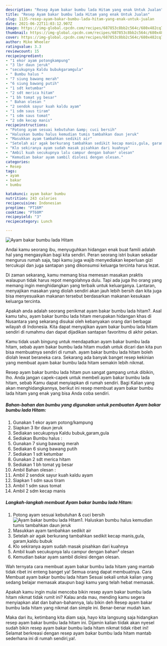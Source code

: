 ```yaml
---
description: "Resep Ayam bakar bumbu lada Hitam yang enak Untuk Jualan"
title: "Resep Ayam bakar bumbu lada Hitam yang enak Untuk Jualan"
slug: 1135-resep-ayam-bakar-bumbu-lada-hitam-yang-enak-untuk-jualan
date: 2021-06-22T11:03:12.907Z
image: https://img-global.cpcdn.com/recipes/687853c8bb2c564c/680x482cq70/ayam-bakar-bumbu-lada-hitam-foto-resep-utama.jpg
thumbnail: https://img-global.cpcdn.com/recipes/687853c8bb2c564c/680x482cq70/ayam-bakar-bumbu-lada-hitam-foto-resep-utama.jpg
cover: https://img-global.cpcdn.com/recipes/687853c8bb2c564c/680x482cq70/ayam-bakar-bumbu-lada-hitam-foto-resep-utama.jpg
author: Mike Wheeler
ratingvalue: 3.3
reviewcount: 15
recipeingredient:
- "1 ekor ayam potongkampung"
- "3 lbr daun jeruk"
- "secukupnya Kaldu bubukgaramgula"
- " Bumbu halus "
- "7 siung bawang merah"
- "6 siung bawang putih"
- "1 sdt ketumbar"
- "2 sdt merica hitam"
- "1 bh tomat yg besar"
- " Bahan olesan "
- "2 sendok sayur kuah kaldu ayam"
- "1 sdm saus tiram"
- "1 sdm saus tomat"
- "2 sdm kecap manis"
recipeinstructions:
- "Potong ayam sesuai kebutuhan &amp; cuci bersih"
- "Haluskan bumbu halus kemudian tumis tambahkan daun jeruk"
- "Masukkan ayam tambahkan sedikit air"
- "Setelah air agak berkurang tambahkan sedikit kecap manis,gula, garam,kaldu bubuk"
- "Klo sekiranya ayam sudah masak pisahkan dari kuahnya"
- "Ambil kuah secukupnya lalu campur dengan bahan² olesan"
- "Kemudian bakar ayam sambil diolesi dengan olesan."
categories:
- Resep
tags:
- ayam
- bakar
- bumbu

katakunci: ayam bakar bumbu 
nutrition: 243 calories
recipecuisine: Indonesian
preptime: "PT16M"
cooktime: "PT60M"
recipeyield: "3"
recipecategory: Lunch

---
```



![Ayam bakar bumbu lada Hitam](https://img-global.cpcdn.com/recipes/687853c8bb2c564c/680x482cq70/ayam-bakar-bumbu-lada-hitam-foto-resep-utama.jpg)

Andai kamu seorang ibu, menyuguhkan hidangan enak buat famili adalah hal yang mengasyikan bagi kita sendiri. Peran seorang istri bukan sekadar mengurus rumah saja, tapi kamu juga wajib menyediakan keperluan gizi tercukupi dan juga santapan yang dikonsumsi keluarga tercinta harus lezat.

Di zaman  sekarang, kamu memang bisa memesan masakan praktis walaupun tidak harus repot mengolahnya dulu. Tapi ada juga lho orang yang memang ingin menghidangkan yang terbaik untuk keluarganya. Lantaran, menyajikan masakan yang diolah sendiri akan jauh lebih bersih dan kita juga bisa menyesuaikan makanan tersebut berdasarkan makanan kesukaan keluarga tercinta. 



Apakah anda adalah seorang penikmat ayam bakar bumbu lada hitam?. Asal kamu tahu, ayam bakar bumbu lada hitam merupakan hidangan khas di Nusantara yang sekarang disukai oleh kebanyakan orang dari berbagai wilayah di Indonesia. Kita dapat menyajikan ayam bakar bumbu lada hitam sendiri di rumahmu dan dapat dijadikan santapan favoritmu di akhir pekan.

Kamu tidak usah bingung untuk mendapatkan ayam bakar bumbu lada hitam, sebab ayam bakar bumbu lada hitam mudah untuk dicari dan kita pun bisa membuatnya sendiri di rumah. ayam bakar bumbu lada hitam boleh diolah lewat beraneka cara. Sekarang ada banyak banget resep kekinian yang membuat ayam bakar bumbu lada hitam semakin lebih nikmat.

Resep ayam bakar bumbu lada hitam pun sangat gampang untuk dibikin, lho. Anda jangan capek-capek untuk membeli ayam bakar bumbu lada hitam, sebab Kamu dapat menyiapkan di rumah sendiri. Bagi Kalian yang akan menghidangkannya, berikut ini resep membuat ayam bakar bumbu lada hitam yang enak yang bisa Anda coba sendiri.

<!--inarticleads1-->

##### Bahan-bahan dan bumbu yang digunakan untuk pembuatan Ayam bakar bumbu lada Hitam:

1. Gunakan 1 ekor ayam potong/kampung
1. Siapkan 3 lbr daun jeruk
1. Sediakan secukupnya Kaldu bubuk,garam,gula
1. Sediakan  Bumbu halus :
1. Gunakan 7 siung bawang merah
1. Sediakan 6 siung bawang putih
1. Sediakan 1 sdt ketumbar
1. Gunakan 2 sdt merica hitam
1. Sediakan 1 bh tomat yg besar
1. Ambil  Bahan olesan :
1. Ambil 2 sendok sayur kuah kaldu ayam
1. Siapkan 1 sdm saus tiram
1. Ambil 1 sdm saus tomat
1. Ambil 2 sdm kecap manis




<!--inarticleads2-->

##### Langkah-langkah membuat Ayam bakar bumbu lada Hitam:

1. Potong ayam sesuai kebutuhan &amp; cuci bersih
<img src="https://img-global.cpcdn.com/steps/6135cb7216c33140/160x128cq70/ayam-bakar-bumbu-lada-hitam-langkah-memasak-1-foto.jpg" alt="Ayam bakar bumbu lada Hitam">1. Haluskan bumbu halus kemudian tumis tambahkan daun jeruk
1. Masukkan ayam tambahkan sedikit air
1. Setelah air agak berkurang tambahkan sedikit kecap manis,gula, garam,kaldu bubuk
1. Klo sekiranya ayam sudah masak pisahkan dari kuahnya
1. Ambil kuah secukupnya lalu campur dengan bahan² olesan
1. Kemudian bakar ayam sambil diolesi dengan olesan.




Wah ternyata cara membuat ayam bakar bumbu lada hitam yang mantab tidak ribet ini enteng banget ya! Semua orang dapat membuatnya. Cara Membuat ayam bakar bumbu lada hitam Sesuai sekali untuk kalian yang sedang belajar memasak ataupun bagi kamu yang telah hebat memasak.

Apakah kamu ingin mulai mencoba bikin resep ayam bakar bumbu lada hitam nikmat tidak rumit ini? Kalau anda mau, mending kamu segera menyiapkan alat dan bahan-bahannya, lalu bikin deh Resep ayam bakar bumbu lada hitam yang nikmat dan simple ini. Benar-benar mudah kan. 

Maka dari itu, ketimbang kita diam saja, hayo kita langsung saja hidangkan resep ayam bakar bumbu lada hitam ini. Dijamin kalian tiidak akan nyesel sudah bikin resep ayam bakar bumbu lada hitam nikmat tidak ribet ini! Selamat berkreasi dengan resep ayam bakar bumbu lada hitam mantab sederhana ini di rumah sendiri,ya!.

